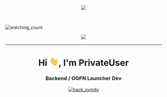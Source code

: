 <p align="center">
  <img src="[https://s27389.pcdn.co/wp-content/uploads/2019/08/AdobeStock_244675452.jpeg](https://art.ngfiles.com/images/2349000/2349145_epscorp_discord-pfp.png?f1644682499)" height="200"/>
</p>
<br>

<p align="left"> 
<img src="https://komarev.com/ghpvc/?username=PrivateUserSource&color=purple" alt="watching_count" />
 </p>
 <p align="center">
<img src="https://img.shields.io/badge/Age-15-blue" />
</p>
<hr>
<h1 align="center">Hi <img src="https://raw.githubusercontent.com/ABSphreak/ABSphreak/master/gifs/Hi.gif" width="30px">, I'm PrivateUser </h1>
<h3 align="center">Backend / OGFN Launcher Dev</h3>
<p align="center">
<a href="https://discord.gg/rewindogfn" target="blank"><img align="center" src="https://images-wixmp-ed30a86b8c4ca887773594c2.wixmp.com/f/9d2b8def-7b8d-4476-800d-597e3fcb5f07/dgt0pmh-6b1f2ed0-bcac-42da-92d3-4ef3dae67671.jpg/v1/fill/w_800,h_800,q_75,strp/discord_logo_hd_by_ijungakrom_dgt0pmh-fullview.jpg?token=eyJ0eXAiOiJKV1QiLCJhbGciOiJIUzI1NiJ9.eyJzdWIiOiJ1cm46YXBwOjdlMGQxODg5ODIyNjQzNzNhNWYwZDQxNWVhMGQyNmUwIiwiaXNzIjoidXJuOmFwcDo3ZTBkMTg4OTgyMjY0MzczYTVmMGQ0MTVlYTBkMjZlMCIsIm9iaiI6W1t7ImhlaWdodCI6Ijw9ODAwIiwicGF0aCI6IlwvZlwvOWQyYjhkZWYtN2I4ZC00NDc2LTgwMGQtNTk3ZTNmY2I1ZjA3XC9kZ3QwcG1oLTZiMWYyZWQwLWJjYWMtNDJkYS05MmQzLTRlZjNkYWU2NzY3MS5qcGciLCJ3aWR0aCI6Ijw9ODAwIn1dXSwiYXVkIjpbInVybjpzZXJ2aWNlOmltYWdlLm9wZXJhdGlvbnMiXX0.vpmXlAP3PkcjUmMN8TTVo5zgV6o0WrCci22uOwyhUDE" alt="hack_ovindu" height="30" width="40" /></a>
</p>
</p>

